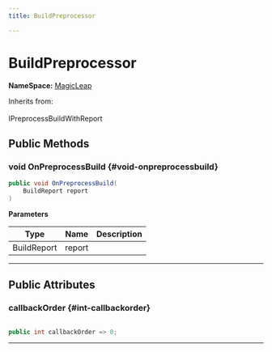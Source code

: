 ```yaml
---
title: BuildPreprocessor

---
```


# BuildPreprocessor



**NameSpace:** 
[MagicLeap](/versioned_docs/version-31-Aug-2023/unity-api/api/MagicLeap/MagicLeap.md) 





Inherits from: <br></br>IPreprocessBuildWithReport




## Public Methods

### void OnPreprocessBuild {#void-onpreprocessbuild}

```csharp
public void OnPreprocessBuild(
    BuildReport report
)
```


**Parameters**

| Type | Name  | Description  | 
|--|--|--|
| BuildReport |report||






-----------

## Public Attributes

### callbackOrder {#int-callbackorder}

```csharp

public int callbackOrder => 0;

```






-----------


